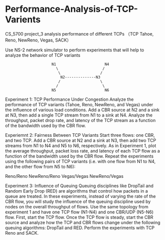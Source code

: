# Performance-Analysis-of-TCP-Varients
CS_5700 project_3 analysis performance of different TCPs （TCP Tahoe, Reno, NewReno, Vegas, SACK）  

Use NS-2 network simulator to perform experiments that will help to analyze the behavior of TCP variants

                         N1                      N4
                           \                    /
                            \                  /
                             N2--------------N3
                            /                  \
                           /                    \
                         N5                      N6

Experiment 1: TCP Performance Under Congestion
Analyze the performance of TCP variants (Tahoe, Reno, NewReno, and Vegas) under the influence of various load conditions.
Add a CBR source at N2 and a sink at N3, then add a single TCP stream from N1 to a sink at N4. Analyze the throughput, packet drop rate, and latency of the TCP stream as a function of the bandwidth used by the CBR flow. 

Experiemnt 2: Fairness Between TCP Variants
Start three flows: one CBR, and two TCP. Add a CBR source at N2 and a sink at N3, then add two TCP streams from N1 to N4 and N5 to N6, respectively. As in Experiment 1, plot the average throughput, packet loss rate, and latency of each TCP flow as a function of the bandwidth used by the CBR flow. Repeat the experiments using the following pairs of TCP variants (i.e. with one flow from N1 to N4, and the other flow from N5 to N6):

Reno/Reno
NewReno/Reno
Vegas/Vegas
NewReno/Vegas

Experiment 3: Influence of Queuing
Queuing disciplines like DropTail and Random Early Drop (RED) are algorithms that control how packets in a queue are treated. In these experiments, instead of varying the rate of the CBR flow, you will study the influence of the queuing discipline used by nodes on the overall throughput of flows.
Use the same topology from experiment 1 and have one TCP flow (N1-N4) and one CBR/UDP (N5-N6) flow. First, start the TCP flow. Once the TCP flow is steady, start the CBR source and analyze how the TCP and CBR flows change under the following queuing algorithms: DropTail and RED. Perform the experiments with TCP Reno and SACK.

